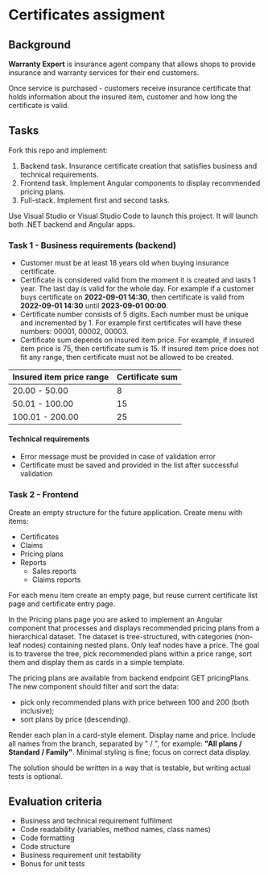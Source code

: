 # Certificates assigment

## Background

__Warranty Expert__ is insurance agent company that allows shops to provide insurance and warranty services for their end customers.

Once service is purchased - customers receive insurance certificate that holds information about the insured item, customer and how long the certificate is valid.

## Tasks
Fork this repo and implement:
1. Backend task. Insurance certificate creation that satisfies business and technical requirements.
1. Frontend task. Implement Angular components to display recommended pricing plans.
1. Full-stack. Implement first and second tasks.

Use Visual Studio or Visual Studio Code to launch this project. It will launch both .NET backend and Angular apps.

### Task 1 - Business requirements (backend)
* Customer must be at least 18 years old when buying insurance certificate.
* Certificate is considered valid from the moment it is created and lasts 1 year. The last day is valid for the whole day. For example if a customer buys certificate on __2022-09-01 14:30__, then certificate is valid from __2022-09-01 14:30__ until 
__2023-09-01 00:00__.
* Certificate number consists of 5 digits. Each number must be unique and incremented by 1. For example first certificates will have these numbers: 00001, 00002, 00003.
* Certificate sum depends on insured item price. For example, if insured item price is 75, then certificate sum is 15. If insured item price does not fit any range, then certificate must not be allowed to be created.

| Insured item price range | Certificate sum |
| --- | ----------- |
| 20.00 - 50.00 | 8 |
| 50.01 - 100.00 | 15 |
| 100.01 - 200.00 | 25 |

#### Technical requirements
* Error message must be provided in case of validation error
* Certificate must be saved and provided in the list after successful validation

### Task 2 - Frontend
Create an empty structure for the future application. Create menu with items:
* Certificates
* Claims
* Pricing plans
* Reports
  * Sales reports
  * Claims reports

For each menu item create an empty page, but reuse current certificate list page and certificate entry page.

In the Pricing plans page you are asked to implement an Angular component that processes and displays recommended pricing plans from a hierarchical dataset. The dataset is tree-structured, with categories (non-leaf nodes) containing nested plans. Only leaf nodes have a price. The goal is to traverse the tree, pick recommended plans within a price range, sort them and display them as cards in a simple template.

The pricing plans are available from backend endpoint GET pricingPlans. The new component should filter and sort the data:
* pick only recommended plans with price between 100 and 200 (both inclusive);
* sort plans by price (descending).

Render each plan in a card-style element. Display name and price. Include all names from the branch, separated by " / ", for example: **"All plans / Standard / Family"**. Minimal styling is fine; focus on correct data display.

The solution should be written in a way that is testable, but writing actual tests is optional.

## Evaluation criteria
* Business and technical requirement fulfilment
* Code readability (variables, method names, class names)
* Code formatting
* Code structure
* Business requirement unit testability
* Bonus for unit tests
